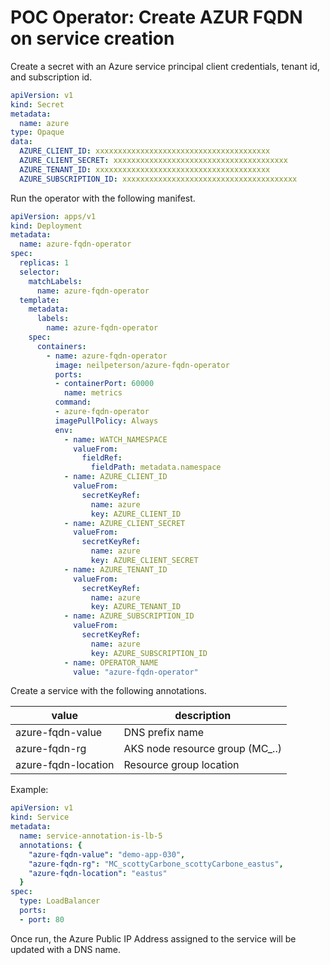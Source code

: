 # POC Operator: Create AZUR FQDN on service creation

Create a secret with an Azure service principal client credentials, tenant id, and subscription id.

```yaml
apiVersion: v1
kind: Secret
metadata:
  name: azure
type: Opaque
data:
  AZURE_CLIENT_ID: xxxxxxxxxxxxxxxxxxxxxxxxxxxxxxxxxxxxxxx
  AZURE_CLIENT_SECRET: xxxxxxxxxxxxxxxxxxxxxxxxxxxxxxxxxxxxxxx
  AZURE_TENANT_ID: xxxxxxxxxxxxxxxxxxxxxxxxxxxxxxxxxxxxxxx
  AZURE_SUBSCRIPTION_ID: xxxxxxxxxxxxxxxxxxxxxxxxxxxxxxxxxxxxxxx
```

Run the operator with the following manifest.

```yaml
apiVersion: apps/v1
kind: Deployment
metadata:
  name: azure-fqdn-operator
spec:
  replicas: 1
  selector:
    matchLabels:
      name: azure-fqdn-operator
  template:
    metadata:
      labels:
        name: azure-fqdn-operator
    spec:
      containers:
        - name: azure-fqdn-operator
          image: neilpeterson/azure-fqdn-operator
          ports:
          - containerPort: 60000
            name: metrics
          command:
          - azure-fqdn-operator
          imagePullPolicy: Always
          env:
            - name: WATCH_NAMESPACE
              valueFrom:
                fieldRef:
                  fieldPath: metadata.namespace
            - name: AZURE_CLIENT_ID
              valueFrom:
                secretKeyRef:
                  name: azure
                  key: AZURE_CLIENT_ID
            - name: AZURE_CLIENT_SECRET
              valueFrom:
                secretKeyRef:
                  name: azure
                  key: AZURE_CLIENT_SECRET
            - name: AZURE_TENANT_ID
              valueFrom:
                secretKeyRef:
                  name: azure
                  key: AZURE_TENANT_ID
            - name: AZURE_SUBSCRIPTION_ID
              valueFrom:
                secretKeyRef:
                  name: azure
                  key: AZURE_SUBSCRIPTION_ID
            - name: OPERATOR_NAME
              value: "azure-fqdn-operator"
```

Create a service with the following annotations.

| value | description |
|---|---|
| azure-fqdn-value | DNS prefix name |
| azure-fqdn-rg | AKS node resource group (MC_..) |
| azure-fqdn-location | Resource group location |

Example:

```yaml
apiVersion: v1
kind: Service
metadata:
  name: service-annotation-is-lb-5
  annotations: {
    "azure-fqdn-value": "demo-app-030",
    "azure-fqdn-rg": "MC_scottyCarbone_scottyCarbone_eastus",
    "azure-fqdn-location": "eastus"
  }
spec:
  type: LoadBalancer
  ports:
  - port: 80
```

Once run, the Azure Public IP Address assigned to the service will be updated with a DNS name.